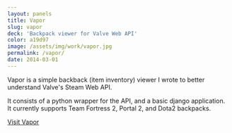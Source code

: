 ```yaml
---
layout: panels
title: Vapor
slug: vapor
deck: 'Backpack viewer for Valve Web API'
color: a19d97
image: /assets/img/work/vapor.jpg
permalink: /vapor/
date: 2014-03-01
---
```


Vapor is a simple backback (item inventory) viewer I wrote to better understand Valve's Steam Web API.

It consists of a python wrapper for the API, and a basic django application. It currently supports Team Fortress 2, Portal 2, and Dota2 backpacks.

<a class="btn btn-default" href="http://vapor.underlost.net/id/underlost/tf2">Visit Vapor</a>
